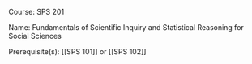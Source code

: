 




Course: SPS 201

Name: Fundamentals of Scientific Inquiry and Statistical Reasoning for Social Sciences

Prerequisite(s): [[SPS 101]] or [[SPS 102]]